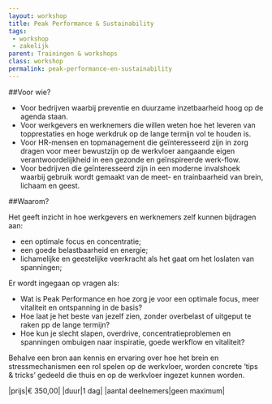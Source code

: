 ```yaml
---
layout: workshop
title: Peak Performance & Sustainability
tags:
 - workshop
 - zakelijk
parent: Trainingen & workshops
class: workshop
permalink: peak-performance-en-sustainability
---
```

##Voor wie? 

* Voor bedrijven waarbij preventie en duurzame inzetbaarheid hoog op de agenda staan. 
* Voor werkgevers en werknemers die willen weten hoe het leveren van topprestaties en hoge werkdruk op de lange termijn vol te houden is. 
* Voor HR-mensen en topmanagement die geïnteresseerd zijn in zorg dragen voor meer bewustzijn op de werkvloer aangaande eigen verantwoordelijkheid in een gezonde en geïnspireerde werk-flow. 
* Voor bedrijven die geïnteresseerd zijn in een moderne invalshoek waarbij gebruik wordt gemaakt van de meet- en trainbaarheid van brein, lichaam en geest. 

##Waarom?

Het geeft inzicht in hoe werkgevers en werknemers zelf kunnen bijdragen aan:
* een optimale focus en concentratie;
* een goede belastbaarheid en energie;
* lichamelijke en geestelijke veerkracht als het gaat om het loslaten van spanningen;

Er wordt ingegaan op vragen als:

* Wat is Peak Performance en hoe zorg je voor een optimale focus, meer vitaliteit en ontspanning in de basis?
* Hoe laat je het beste van jezelf zien, zonder overbelast of uitgeput te raken pp de lange termijn? 
* Hoe kun je slecht slapen, overdrive, concentratieproblemen en spanningen ombuigen naar inspiratie, goede werkflow en vitaliteit? 

Behalve een bron aan kennis en ervaring over hoe het brein en stressmechanismen een rol spelen op de werkvloer, worden concrete ‘tips & tricks’ gedeeld die thuis en op de werkvloer ingezet kunnen worden. 

|prijs|€ 350,00|
|duur|1 dag|
|aantal deelnemers|geen maximum|